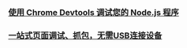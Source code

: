 ### [使用 Chrome Devtools 调试您的 Node.js 程序](https://mp.weixin.qq.com/s/tqGWizPUFnuVWRcXcxyv2g)
### [一站式页面调试、抓包，无需USB连接设备](https://github.com/wuchangming/spy-debugger)